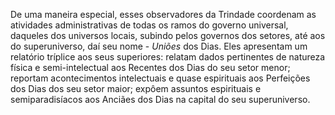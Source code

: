 ﻿De uma maneira especial, esses observadores da Trindade coordenam as atividades administrativas de todas os ramos do governo universal, daqueles dos universos locais, subindo pelos governos dos setores, até aos do superuniverso, daí seu nome - <I>Uniões</I> dos Dias. Eles apresentam um relatório tríplice aos seus superiores: relatam dados pertinentes de natureza física e semi-intelectual aos Recentes dos Dias do seu setor menor; reportam acontecimentos intelectuais e quase espirituais aos Perfeições dos Dias dos seu setor maior; expôem assuntos espirituais e semiparadisíacos aos Anciães dos Dias na capital do seu superuniverso.